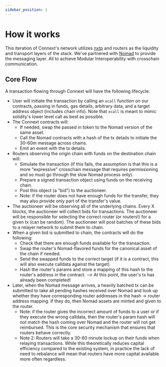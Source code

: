 ```yaml
---
sidebar_position: 1
---
```


# How it works

This iteration of Connext's network utilizes [nxtp](https://github.com/connext/nxtp) and routers as the liquidity and transport layers of the stack. We've partnered with [Nomad](https://www.nomad.xyz/) to provide the messaging layer. All to achieve Modular Interoperability with crosschain communication.

## Core Flow

A transaction flowing through Connext will have the following lifecycle:

- User will initiate the transaction by calling an `xcall` function on our contracts, passing in funds, gas details, arbitrary data, and a target address object (includes chain info). Note that `xcall` is meant to mimic solidity's lower level call as best as possible.
- The Connext contracts will:
  - If needed, swap the passed in token to the Nomad version of the same asset.
  - Call the Nomad contracts with a hash of the tx details to initiate the 30-60m message across chains.
  - Emit an event with the tx details.
- Routers observing the origin chain with funds on the destination chain will:
  - Simulate the transaction (if this fails, the assumption is that this is a more "expressive" crosschain message that requires permissioning and so must go through the slow Nomad process only).
  - Prepare a signed transaction object using funds on the receiving chain.
  - Post this object (a "bid") to the auctioneer.
  - Note: if the router does not have enough funds for the transfer, they may also provide only part of the transfer's value.
- The auctioneer will be observing all of the underlying chains. Every X blocks, the auctioneer will collect bids for transactions. The auctioneer will be responsible for selecting the correct router (or routers!) for a given tx (can be random). The auctioneer will post batches of these bids to a relayer network to submit them to chain.
- When a given bid is submitted to chain, the contracts will do the following:
  - Check that there are enough funds available for the transaction.
  - Swap the router's Nomad-flavored funds for the canonical asset of the chain if needed.
  - Send the swapped funds to the correct target (if it is a contract, this will also execute calldata against the target).
  - Hash the router's params and store a mapping of this hash to the router's address in the contract.
--> At this point, the user's tx has already been completed!
- Later, when the Nomad message arrives, a heavily batched tx can be submitted to take all pending hashes received over Nomad and look up whether they have corresponding router addresses in the hash -> router address mapping. If they do, then Nomad assets are minted and given to the router.
  - Note: if the router gives the incorrect amount of funds to a user or if they execute the wrong calldata, then the router's param hash will not match the hash coming over Nomad and the router will not get reimbursed. This is the core security mechanism that ensures that routers behave correctly.
  - Note 2: Routers will take a 30-60 minute lockup on their funds when relaying transactions. While this theoretically reduces capital efficiency compared to the existing system, in practice the lack of need to rebalance will mean that routers have more capital available more often regardless.
